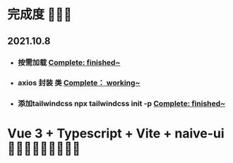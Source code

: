 # 完成度 🚀🚀🚀
## 2021.10.8
- ### 按需加载 [Complete: finished~](https://)
- ### axios 封装 类 [Complete： working~](https://)
- ### 添加tailwindcss npx tailwindcss init -p [Complete: finished~](https://)
 

# Vue 3 + Typescript + Vite + naive-ui 🧑🏼‍🚀🧑🏼‍🚀🧑🏼‍🚀

<!-- This template should help get you started developing with Vue 3 and Typescript in Vite. The template uses Vue 3 `<script setup>` SFCs, check out the [script setup docs](https://v3.vuejs.org/api/sfc-script-setup.html#sfc-script-setup) to learn more.

## Recommended IDE Setup

- [VSCode](https://code.visualstudio.com/) + [Volar](https://marketplace.visualstudio.com/items?itemName=johnsoncodehk.volar)

## Type Support For `.vue` Imports in TS

Since TypeScript cannot handle type information for `.vue` imports, they are shimmed to be a generic Vue component type by default. In most cases this is fine if you don't really care about component prop types outside of templates. However, if you wish to get actual prop types in `.vue` imports (for example to get props validation when using manual `h(...)` calls), you can enable Volar's `.vue` type support plugin by running `Volar: Switch TS Plugin on/off` from VSCode command palette. -->
